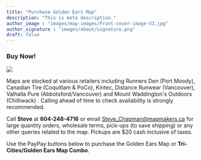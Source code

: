 ```yaml
---
title: "Purchase Golden Ears Map"
description: "This is meta description."
author_image : "images/map-images/Front-cover-image-V3.jpg"
author_signature : "images/about/signature.png"
draft: false
---
```


### **Buy Now!**

![](/spacer.png)

Maps are stocked at various retailers including Runners Den (Port Moody), Canadian Tire (Coquitlam & PoCo), Kintec, Distance Runwear (Vancouver), Valhalla Pure (Abbotsford/Vancouver) and Mount Waddington's Outdoors (Chilliwack) . Calling ahead of time to check availability is strongly recommended.

Call **Steve** at **604-248-4716** or email <a>Steve_Chapman@mapmakers.ca</a> for large quantity orders, wholesale terms, pick-ups (to save shipping) or any other queries related to the map. Pickups are $20 cash inclusive of taxes.

Use the PayPay buttons below to purchase the Golden Ears Map or **Tri-Cities/Golden Ears Map Combo**.